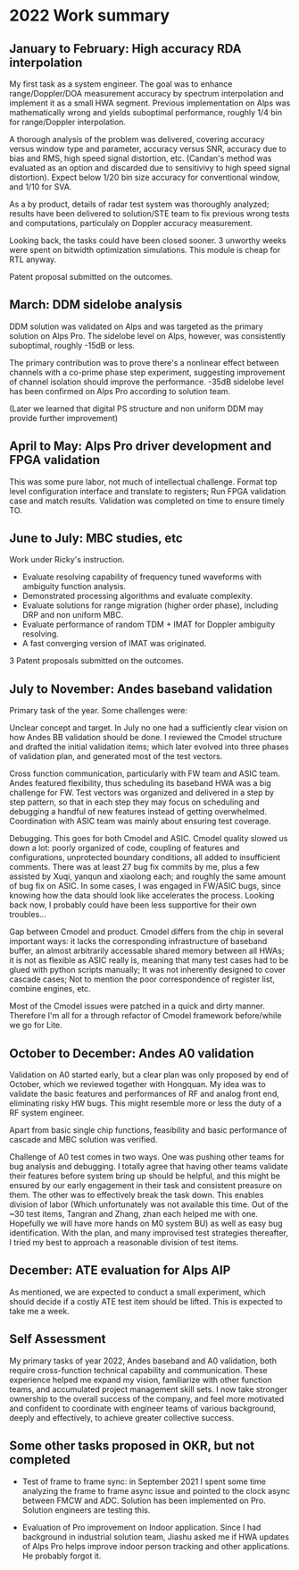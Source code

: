 # 2022 Work summary

## January to February: High accuracy RDA interpolation

My first task as a system engineer. The goal was to enhance range/Doppler/DOA measurement accuracy by spectrum interpolation and implement it as a small HWA segment. Previous implementation on Alps was mathematically wrong and yields suboptimal performance, roughly 1/4 bin for range/Doppler interpolation.

A thorough analysis of the problem was delivered, covering accuracy versus window type and parameter, accuracy versus SNR, accuracy due to bias and RMS, high speed signal distortion, etc. (Candan's method was evaluated as an option and discarded due to sensitivivy to high speed signal distortion). Expect below 1/20 bin size accuracy for conventional window, and 1/10 for SVA.

As a by product, details of radar test system was thoroughly analyzed; results have been delivered to solution/STE team to fix previous wrong tests and computations, particulaly on Doppler accuracy measurement.

Looking back, the tasks could have been closed sooner. 3 unworthy weeks were spent on bitwidth optimization simulations. This module is cheap for RTL anyway.

Patent proposal submitted on the outcomes.

## March: DDM sidelobe analysis

DDM solution was validated on Alps and was targeted as the primary solution on Alps Pro. The sidelobe level on Alps, however, was consistently suboptimal, roughly -15dB or less.

The primary contribution was to prove there's a nonlinear effect between channels with a co-prime phase step experiment, suggesting improvement of channel isolation should improve the performance. -35dB sidelobe level has been confirmed on Alps Pro according to solution team.

(Later we learned that digital PS structure and non uniform DDM may provide further improvement)

## April to May: Alps Pro driver development and FPGA validation

This was some pure labor, not much of intellectual challenge. Format top level configuration interface and translate to registers; Run FPGA validation case and match results. Validation was completed on time to ensure timely TO.

## June to July: MBC studies, etc

Work under Ricky's instruction.

* Evaluate resolving capability of frequency tuned waveforms with ambiguity function analysis.
* Demonstrated processing algorithms and evaluate complexity.
* Evaluate solutions for range migration (higher order phase), including DRP and non uniform MBC.
* Evaluate performance of random TDM + IMAT for Doppler ambiguity resolving.
* A fast converging version of IMAT was originated.

3 Patent proposals submitted on the outcomes.

## July to November: Andes baseband validation

Primary task of the year. Some challenges were:

Unclear concept and target. In July no one had a sufficiently clear vision on how Andes BB validation should be done. I reviewed the Cmodel structure and drafted the initial validation items; which later evolved into three phases of validation plan, and generated most of the test vectors.

Cross function communication, particularly with FW team and ASIC team. Andes featured flexibility, thus scheduling its baseband HWA was a big challenge for FW. Test vectors was organized and delivered in a step by step pattern, so that in each step they may focus on scheduling and debugging a handful of new features instead of getting overwhelmed. Coordination with ASIC team was mainly about ensuring test coverage.

Debugging. This goes for both Cmodel and ASIC. Cmodel quality slowed us down a lot: poorly organized of code, coupling of features and configurations, unprotected boundary conditions, all added to insufficient comments. There was at least 27 bug fix commits by me, plus a few assisted by Xuqi, yanqun and xiaolong each; and roughly the same amount of bug fix on ASIC. In some cases, I was engaged in FW/ASIC bugs, since knowing how the data should look like accelerates the process. Looking back now, I probably could have been less supportive for their own troubles...

Gap between Cmodel and product. Cmodel differs from the chip in several important ways: it lacks the corresponding infrastructure of baseband buffer, an almost arbitrarily accessable shared memory between all HWAs; it is not as flexible as ASIC really is, meaning that many test cases had to be glued with python scripts manually; It was not inherently designed to cover cascade cases; Not to mention the poor correspondence of register list, combine engines, etc.

Most of the Cmodel issues were patched in a quick and dirty manner. Therefore I'm all for a through refactor of Cmodel framework before/while we go for Lite.

## October to December: Andes A0 validation

Validation on A0 started early, but a clear plan was only proposed by end of October, which we reviewed together with Hongquan. My idea was to validate the basic features and performances of RF and analog front end, eliminating risky HW bugs. This might resemble more or less the duty of a RF system engineer.

Apart from basic single chip functions, feasibility and basic performance of cascade and MBC solution was verified.

Challenge of A0 test comes in two ways. One was pushing other teams for bug analysis and debugging. I totally agree that having other teams validate their features before system bring up should be helpful, and this might be ensured by our early engagement in their task and consistent preasure on them. The other was to effectively break the task down. This enables division of labor (Which unfortunately was not available this time. Out of the ~30 test items, Tangran and Zhang, zhan each helped me with one. Hopefully we will have more hands on M0 system BU) as well as easy bug identification. With the plan, and many improvised test strategies thereafter, I tried my best to approach a reasonable division of test items.

## December: ATE evaluation for Alps AIP

As mentioned, we are expected to conduct a small experiment, which should decide if a costly ATE test item should be lifted. This is expected to take me a week.

## Self Assessment

My primary tasks of year 2022, Andes baseband and A0 validation, both require cross-function technical capability and communication. These experience helped me expand my vision, familiarize with other function teams, and accumulated project management skill sets. I now take stronger ownership to the overall success of the company, and feel more motivated and confident to coordinate with engineer teams of various background, deeply and effectively, to achieve greater collective success.

## Some other tasks proposed in OKR, but not completed

* Test of frame to frame sync: in September 2021 I spent some time analyzing the frame to frame async issue and pointed to the clock async between FMCW and ADC. Solution has been implemented on Pro. Solution engineers are testing this.

* Evaluation of Pro improvement on Indoor application. Since I had background in industrial solution team, Jiashu asked me if HWA updates of Alps Pro helps improve indoor person tracking and other applications. He probably forgot it.

